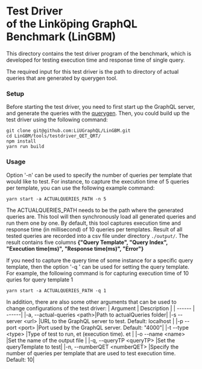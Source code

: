 # Test Driver <br/> of the Linköping GraphQL Benchmark (LinGBM)

This directory contains the test driver program of the benchmark, which is developed for testing execution time and response time of single query.

The required input for this test driver is the path to directory of actual queries that are generated by querygen tool. 


### Setup
Before starting the test driver, you need to first start up the GraphQL server, and generate the queries with the [querygen](https://github.com/LiUGraphQL/LinGBM/tree/master/tools/querygen).
Then, you could build up the test driver using the following command:

```
git clone git@github.com:LiUGraphQL/LinGBM.git
cd LinGBM/tools/testdriver_QET_QRT/
npm install
yarn run build
```

### Usage

Option '-n' can be used to specify the number of queries per template that would like to test. For instance, to capture the execution time of 5 queries per template, you can use the following example command:
```
yarn start -a ACTUALQUERIES_PATH -n 5
```
The ACTUALQUERIES_PATH needs to be the path where the generated queries are. This tool will then synchronously load all generated queries and run them one by one. By default, this tool captures execution time and response time (in millisecond) of 10 queries per templates. Result of all tested queries are recorded into a csv file under directory `./output/`. The result contains five columns **{"Query Template", "Query Index", "Execution time(ms)", "Response time(ms)", "Error"}**

If you need to capture the query time of some instance for a specific query template, then the option '-q <queryTP>' can be used for setting the query template. For example, the following command is for capturing execution time of 10 quries for query template 1
```
yarn start -a ACTUALQUERIES_PATH -q 1
```

In addition, there are also some other arguments that can be used to change configurations of the test driver:
| Argument | Description |
| ------ | ------|
|-a, --actual-queries \<path>|Path to actualQueries folder| 
|-s --server \<url> |URL to the GraphQL server to test. Default: localhost |
|-p --port \<port> |Port used by the GraphQL server. Default: "4000"|
|-t --type \<type> |Type of test to run, et (execution time). et |
|-o --name \<name> |Set the name of the output file |
|-q, --queryTP \<queryTP> |Set the queryTemplate to test|
|-n, --numberQET \<numberQET> |Specify the number of queries per template that are used to test execution time. Default: 10|
